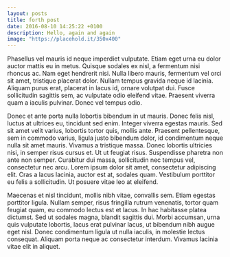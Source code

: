 ```yaml
---
layout: posts
title: forth post
date: 2016-08-10 14:25:22 +0100
description: Hello, again and again
image: "https://placehold.it/350x400"
---
```

Phasellus vel mauris id neque imperdiet vulputate. Etiam eget urna eu dolor auctor mattis eu in metus. Quisque sodales ex nisl, a fermentum nisi rhoncus ac. Nam eget hendrerit nisi. Nulla libero mauris, fermentum vel orci sit amet, tristique placerat dolor. Nullam tempus gravida neque id lacinia. Aliquam purus erat, placerat in lacus id, ornare volutpat dui. Fusce sollicitudin sagittis sem, ac vulputate odio eleifend vitae. Praesent viverra quam a iaculis pulvinar. Donec vel tempus odio.

Donec et ante porta nulla lobortis bibendum in ut mauris. Donec felis nisl, luctus at ultrices eu, tincidunt sed enim. Integer viverra egestas mauris. Sed sit amet velit varius, lobortis tortor quis, mollis ante. Praesent pellentesque, sem in commodo varius, ligula justo bibendum dolor, id condimentum neque nulla sit amet mauris. Vivamus a tristique massa. Donec lobortis ultricies nisi, in semper risus cursus et. Ut ut feugiat risus. Suspendisse pharetra non ante non semper. Curabitur dui massa, sollicitudin nec tempus vel, consectetur nec arcu. Lorem ipsum dolor sit amet, consectetur adipiscing elit. Cras a lacus lacinia, auctor est at, sodales quam. Vestibulum porttitor eu felis a sollicitudin. Ut posuere vitae leo at eleifend.

Maecenas et nisl tincidunt, mollis nibh vitae, convallis sem. Etiam egestas porttitor ligula. Nullam semper, risus fringilla rutrum venenatis, tortor quam feugiat quam, eu commodo lectus est et lacus. In hac habitasse platea dictumst. Sed ut sodales magna, blandit sagittis dui. Morbi accumsan, urna quis vulputate lobortis, lacus erat pulvinar lacus, ut bibendum nibh augue eget nisl. Donec condimentum ligula ut nulla iaculis, in molestie lectus consequat. Aliquam porta neque ac consectetur interdum. Vivamus lacinia vitae elit in aliquet.
